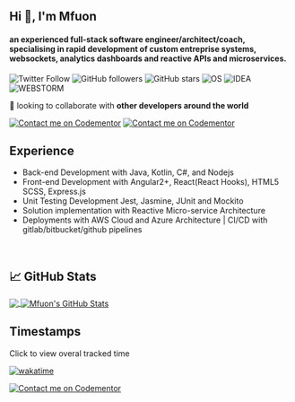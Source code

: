 ## Hi 👋, I'm Mfuon 

#### an experienced full-stack software engineer/architect/coach, specialising in rapid development of custom entreprise systems, websockets, analytics dashboards and reactive APIs and microservices.

![Twitter Follow](https://img.shields.io/twitter/follow/mfuon?label=mfuon&logo=twitter&style=for-the-badge&logoColor=white&color=2bbc8a)
![GitHub followers](https://img.shields.io/github/followers/mfuon2?logo=GitHub&style=for-the-badge&logoColor=white&color=2bbc8a)
![GitHub stars](https://img.shields.io/github/stars/mfuon2?style=for-the-badge&logoColor=white&color=2bbc8a)
![OS](https://img.shields.io/badge/OS-Linux-informational?style=for-the-badge&logo=linux&logoColor=white&color=2bbc8a)
![IDEA](https://img.shields.io/badge/Editor-IntelliJ_IDEA-informational?style=for-the-badge&logo=intellij-idea&logoColor=white&color=2bbc8a)
![WEBSTORM](https://img.shields.io/badge/Editor-webstorm-informational?style=for-the-badge&logo=webstorm&logoColor=white&color=2bbc8a)

 :100:  looking to collaborate with **other developers around the world**
 
 [![Contact me on Codementor](https://www.codementor.io/m-badges/mfuon/im-a-cm-b.svg)](https://www.codementor.io/@mfuon?refer=badge)
 [![Contact me on Codementor](https://www.codementor.io/m-badges/mfuon/find-me-on-cm-b.svg)](https://www.codementor.io/@mfuon?refer=badge)
 
 ## Experience 
 
  - Back-end Development with Java, Kotlin, C#, and Nodejs 
  - Front-end Development with Angular2+, React(React Hooks), HTML5 SCSS, Express.js
  - Unit Testing Development  Jest, Jasmine, JUnit and Mockito 
  - Solution implementation with Reactive Micro-service Architecture 
  - Deployments with AWS Cloud and Azure Architecture | CI/CD with gitlab/bitbucket/github pipelines

<br />

## &#x1f4c8; GitHub Stats

<a href="https://githubmemory.com/@Mfuon2">
  <img align="center" src="https://github-readme-stats.vercel.app/api/top-langs/?username=Mfuon2&hide=php,javascript,html,CSS&title_color=ffffff&text_color=c9cacc&icon_color=2bbc8a&bg_color=1d1f21&langs_count=7&line_height=27&count_private=true" />
</a>
<a href="https://githubmemory.com/@Mfuon2">
  <img align="center" src="https://github-readme-stats.vercel.app/api?username=Mfuon2&show_icons=true&line_height=27&count_private=true&title_color=ffffff&text_color=c9cacc&icon_color=2bbc8a&bg_color=1d1f21" alt="Mfuon's GitHub Stats" />
</a>


## Timestamps

Click to view overal tracked time 

[![wakatime](https://wakatime.com/badge/user/a706ad3c-5a70-423d-a239-e0a6482a9ba0.svg)](https://wakatime.com/@a706ad3c-5a70-423d-a239-e0a6482a9ba0)

[![Contact me on Codementor](https://www.codementor.io/m-badges/mfuon/book-session.svg)](https://www.codementor.io/@mfuon?refer=badge)


